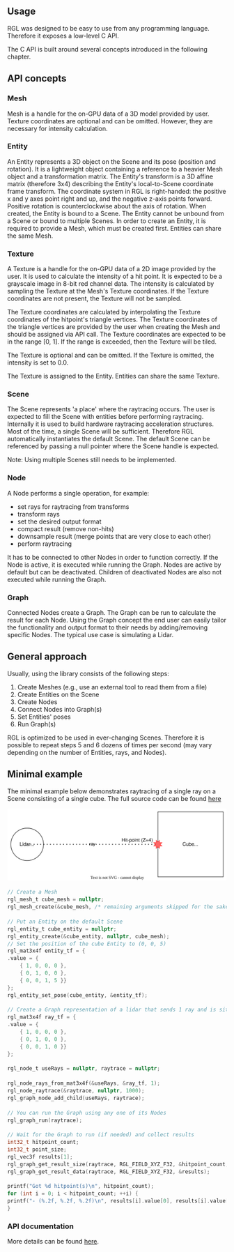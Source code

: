 ## Usage

RGL was designed to be easy to use from any programming language. Therefore it exposes a low-level C API.

The C API is built around several concepts introduced in the following chapter.

## API concepts

### Mesh

Mesh is a handle for the on-GPU data of a 3D model provided by user. Texture coordinates are optional and can be omitted. However, they are necessary for intensity calculation.

### Entity

An Entity represents a 3D object on the Scene and its pose (position and rotation).
It is a lightweight object containing a reference to a heavier Mesh object and a transformation matrix.
The Entity's transform is a 3D affine matrix (therefore 3x4) describing the Entity's local-to-Scene coordinate frame transform.
The coordinate system in RGL is right-handed: the positive x and y axes point right and up, and the negative z-axis points forward. Positive rotation is counterclockwise about the axis of rotation.
When created, the Entity is bound to a Scene. The Entity cannot be unbound from a Scene or bound to multiple Scenes.
In order to create an Entity, it is required to provide a Mesh, which must be created first.
Entities can share the same Mesh.

### Texture
A Texture is a handle for the on-GPU data of a 2D image provided by the user. It is used to calculate the intensity of a hit point. It is expected to be a grayscale image in 8-bit red channel data. The intensity is calculated by sampling the Texture at the Mesh's Texture coordinates. If the Texture coordinates are not present, the Texture will not be sampled.
 
The Texture coordinates are calculated by interpolating the Texture coordinates of the hitpoint's triangle vertices. The Texture coordinates of the triangle vertices are provided by the user when creating the Mesh and should be assigned via API call. The Texture coordinates are expected to be in the range [0, 1]. If the range is exceeded, then the Texture will be tiled. 

The Texture is optional and can be omitted. If the Texture is omitted, the intensity is set to 0.0. 

The Texture is assigned to the Entity. Entities can share the same Texture.

### Scene

The Scene represents 'a place' where the raytracing occurs.
The user is expected to fill the Scene with entities before performing raytracing.
Internally it is used to build hardware raytracing acceleration structures.
Most of the time, a single Scene will be sufficient. Therefore RGL automatically instantiates the default Scene.
The default Scene can be referenced by passing a null pointer where the Scene handle is expected.

Note: Using multiple Scenes still needs to be implemented.

### Node

A Node performs a single operation, for example:
 - set rays for raytracing from transforms 
 - transform rays
 - set the desired output format 
 - compact result (remove non-hits)
 - downsample result (merge points that are very close to each other)
 - perform raytracing

It has to be connected to other Nodes in order to function correctly.
If the Node is active, it is executed while running the Graph.
Nodes are active by default but can be deactivated.
Children of deactivated Nodes are also not executed while running the Graph.

### Graph

Connected Nodes create a Graph. The Graph can be run to calculate the result for each Node.
Using the Graph concept the end user can easily tailor the functionality and output format to their needs by adding/removing specific Nodes.
The typical use case is simulating a Lidar.

## General approach

Usually, using the library consists of the following steps:

1. Create Meshes (e.g., use an external tool to read them from a file)
2. Create Entities on the Scene
3. Create Nodes
4. Connect Nodes into Graph(s)
5. Set Entities' poses
6. Run Graph(s)

RGL is optimized to be used in ever-changing Scenes. Therefore it is possible to repeat steps 5 and 6 dozens of times per second (may vary depending on the number of Entities, rays, and Nodes).

## Minimal example

The minimal example below demonstrates raytracing of a single ray on a Scene consisting of a single cube.
The full source code can be found [here](../test/src/apiReadmeExample.cpp)

![Diagram of the example Scene](image/readme-example-scene.svg)

```c
// Create a Mesh
rgl_mesh_t cube_mesh = nullptr;
rgl_mesh_create(&cube_mesh, /* remaining arguments skipped for the sake of brevity */);

// Put an Entity on the default Scene
rgl_entity_t cube_entity = nullptr;
rgl_entity_create(&cube_entity, nullptr, cube_mesh);
// Set the position of the cube Entity to (0, 0, 5)
rgl_mat3x4f entity_tf = {
.value = {
    { 1, 0, 0, 0 },
    { 0, 1, 0, 0 },
    { 0, 0, 1, 5 }}
};
rgl_entity_set_pose(cube_entity, &entity_tf);

// Create a Graph representation of a lidar that sends 1 ray and is situated at (x,y,z) = (0, 0, 0), facing positive Z
rgl_mat3x4f ray_tf = {
.value = {
    { 1, 0, 0, 0 },
    { 0, 1, 0, 0 },
    { 0, 0, 1, 0 }}
};

rgl_node_t useRays = nullptr, raytrace = nullptr;

rgl_node_rays_from_mat3x4f(&useRays, &ray_tf, 1);
rgl_node_raytrace(&raytrace, nullptr, 1000);
rgl_graph_node_add_child(useRays, raytrace);

// You can run the Graph using any one of its Nodes
rgl_graph_run(raytrace);

// Wait for the Graph to run (if needed) and collect results
int32_t hitpoint_count;
int32_t point_size;
rgl_vec3f results[1];
rgl_graph_get_result_size(raytrace, RGL_FIELD_XYZ_F32, &hitpoint_count, &point_size);
rgl_graph_get_result_data(raytrace, RGL_FIELD_XYZ_F32, &results);

printf("Got %d hitpoint(s)\n", hitpoint_count);
for (int i = 0; i < hitpoint_count; ++i) {
printf("- (%.2f, %.2f, %.2f)\n", results[i].value[0], results[i].value[1], results[i].value[2]);
}
```

### API documentation

More details can be found [here](../include/rgl/api/core.h).

